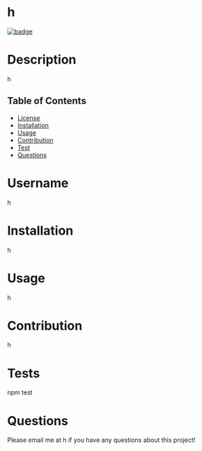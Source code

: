 # h
  [![badge](https://img.shields.io/badge/license-GNU-blueviolet)](licenseInput)

  # Description
   h

  ## Table of Contents

  - [License](#license)
  - [Installation](#installation)
  - [Usage](#usage)
  - [Contribution](#contribution)
  - [Test](#tests)
  - [Questions](#questions)


  # Username

   h

 
  # Installation

  h

  # Usage

  h

  # Contribution 

  h

  # Tests

  npm test

  # Questions
  Please email me at h if you have any questions about this project!
  